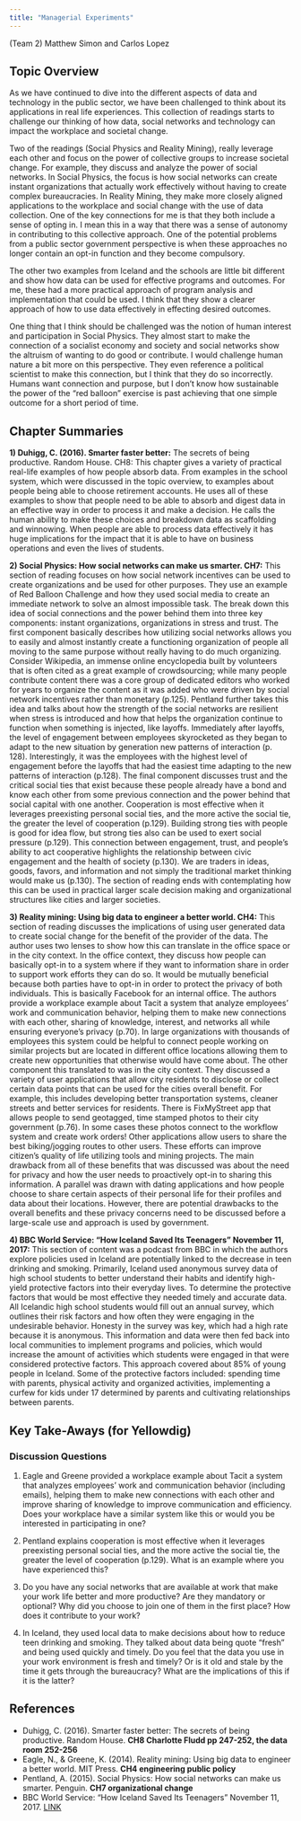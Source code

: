 ```yaml
---
title: "Managerial Experiments"
---
```


(Team 2) Matthew Simon and Carlos Lopez

## Topic Overview

As we have continued to dive into the different aspects of data and technology in the public sector, we have been challenged to think about its applications in real life experiences. This collection of readings starts to challenge our thinking of how data, social networks and technology can impact the workplace and societal change. 

Two of the readings (Social Physics and Reality Mining), really leverage each other and focus on the power of collective groups to increase societal change. For example, they discuss and analyze the power of social networks. In Social Physics, the focus is how social networks can create instant organizations that actually work effectively without having to create complex bureaucracies. In Reality Mining, they make more closely aligned applications to the workplace and social change with the use of data collection. One of the key connections for me is that they both include a sense of opting in. I mean this in a way that there was a sense of autonomy in contributing to this collective approach. One of the potential problems from a public sector government perspective is when these approaches no longer contain an opt-in function and they become compulsory. 

The other two examples from Iceland and the schools are little bit different and show how data can be used for effective programs and outcomes. For me, these had a more practical approach of program analysis and implementation that could be used. I think that they show a clearer approach of how to use data effectively in effecting desired outcomes.

One thing that I think should be challenged was the notion of human interest and participation in Social Physics. They almost start to make the connection of a socialist economy and society and social networks show the altruism of wanting to do good or contribute. I would challenge human nature a bit more on this perspective. They even reference a political scientist to make this connection, but I think that they do so incorrectly. Humans want connection and purpose, but I don’t know how sustainable the power of the “red balloon” exercise is past achieving that one simple outcome for a short period of time. 


## Chapter Summaries

**1)	Duhigg, C. (2016). Smarter faster better:** The secrets of being productive. Random House. CH8: This chapter gives a variety of practical real-life examples of how people absorb data. From examples in the school system, which were discussed in the topic overview, to examples about people being able to choose retirement accounts. He uses all of these examples to show that people need to be able to absorb and digest data in an effective way in order to process it and make a decision. He calls the human ability to make these choices and breakdown data as scaffolding and winnowing. When people are able to process data effectively it has huge implications for the impact that it is able to have on business operations and even the lives of students.

**2)	Social Physics: How social networks can make us smarter. CH7:** This section of reading focuses on how social network incentives can be used to create organizations and be used for other purposes. They use an example of Red Balloon Challenge and how they used social media to create an immediate network to solve an almost impossible task. The break down this idea of social connections and the power behind them into three key components: instant organizations, organizations in stress and trust. The first component basically describes how utilizing social networks allows you to easily and almost instantly create a functioning organization of people all moving to the same purpose without really having to do much organizing. Consider Wikipedia, an immense online encyclopedia built by volunteers that is often cited as a great example of crowdsourcing; while many people contribute content there was a core group of dedicated editors who worked for years to organize the content as it was added who were driven by social network incentives rather than monetary (p.125). Pentland further takes this idea and talks about how the strength of the social networks are resilient when stress is introduced and how that helps the organization continue to function when something is injected, like layoffs. Immediately after layoffs, the level of engagement between employees skyrocketed as they began to adapt to the new situation by generation new patterns of interaction (p. 128).  Interestingly, it was the employees with the highest level of engagement before the layoffs that had the easiest time adapting to the new patterns of interaction (p.128).  The final component discusses trust and the critical social ties that exist because these people already have a bond and know each other from some previous connection and the power behind that social capital with one another. Cooperation is most effective when it leverages preexisting personal social ties, and the more active the social tie, the greater the level of cooperation (p.129).  Building strong ties with people is good for idea flow, but strong ties also can be used to exert social pressure (p.129).  This connection between engagement, trust, and people’s ability to act cooperative highlights the relationship between civic engagement and the health of society (p.130).  We are traders in ideas, goods, favors, and information and not simply the traditional market thinking would make us (p.130).  The section of reading ends with contemplating how this can be used in practical larger scale decision making and organizational structures like cities and larger societies. 

**3)	Reality mining: Using big data to engineer a better world. CH4:** This section of reading discusses the implications of using user generated data to create social change for the benefit of the provider of the data. The author uses two lenses to show how this can translate in the office space or in the city context. In the office context, they discuss how people can basically opt-in to a system where if they want to information share in order to support work efforts they can do so. It would be mutually beneficial because both parties have to opt-in in order to protect the privacy of both individuals. This is basically Facebook for an internal office. The authors provide a workplace example about Tacit a system that analyze employees’ work and communication behavior, helping them to make new connections with each other, sharing of knowledge, interest, and networks all while ensuring everyone’s privacy (p.70).  In large organizations with thousands of employees this system could be helpful to connect people working on similar projects but are located in different office locations allowing them to create new opportunities that otherwise would have come about. The other component this translated to was in the city context. They discussed a variety of user applications that allow city residents to disclose or collect certain data points that can be used for the cities overall benefit. For example, this includes developing better transportation systems, cleaner streets and better services for residents. There is FixMyStreet app that allows people to send geotagged, time stamped photos to their city government (p.76).  In some cases these photos connect to the workflow system and create work orders! Other applications allow users to share the best biking/jogging routes to other users.  These efforts can improve citizen’s quality of life utilizing tools and mining projects.  The main drawback from all of these benefits that was discussed was about the need for privacy and how the user needs to proactively opt-in to sharing this information. A parallel was drawn with dating applications and how people choose to share certain aspects of their personal life for their profiles and data about their locations. However, there are potential drawbacks to the overall benefits and these privacy concerns need to be discussed before a large-scale use and approach is used by government. 
 
**4)	BBC World Service: “How Iceland Saved Its Teenagers” November 11, 2017:** This section of content was a podcast from BBC in which the authors explore policies used in Iceland are potentially linked to the decrease in teen drinking and smoking. Primarily, Iceland used anonymous survey data of high school students to better understand their habits and identify high-yield protective factors into their everyday lives. To determine the protective factors that would be most effective they needed timely and accurate data. All Icelandic high school students would fill out an annual survey, which outlines their risk factors and how often they were engaging in the undesirable behavior. Honesty in the survey was key, which had a high rate because it is anonymous. This information and data were then fed back into local communities to implement programs and policies, which would increase the amount of activities which students were engaged in that were considered protective factors. This approach covered about 85% of young people in Iceland. Some of the protective factors included: spending time with parents, physical activity and organized activities, implementing a curfew for kids under 17 determined by parents and cultivating relationships between parents. 


## Key Take-Aways (for Yellowdig)

### Discussion Questions

1.	Eagle and Greene provided a workplace example about Tacit a system that analyzes employees’ work and communication behavior (including emails), helping them to make new connections with each other and improve sharing of knowledge to improve communication and efficiency.  Does your workplace have a similar system like this or would you be interested in participating in one?

2.	Pentland explains cooperation is most effective when it leverages preexisting personal social ties, and the more active the social tie, the greater the level of cooperation (p.129).  What is an example where you have experienced this? 

3.	Do you have any social networks that are available at work that make your work life better and more productive? Are they mandatory or optional? Why did you choose to join one of them in the first place? How does it contribute to your work? 

4.	In Iceland, they used local data to make decisions about how to reduce teen drinking and smoking. They talked about data being quote “fresh” and being used quickly and timely. Do you feel that the data you use in your work environment is fresh and timely? Or is it old and stale by the time it gets through the bureaucracy? What are the implications of this if it is the latter? 


## References

* Duhigg, C. (2016). Smarter faster better: The secrets of being productive. Random House. **CH8 Charlotte Fludd pp 247-252, the data room 252-256**  
* Eagle, N., & Greene, K. (2014). Reality mining: Using big data to engineer a better world. MIT Press. **CH4 engineering public policy**  
* Pentland, A. (2015). Social Physics: How social networks can make us smarter. Penguin. **CH7 organizational change**  
* BBC World Service: “How Iceland Saved Its Teenagers” November 11, 2017. [ LINK ](https://www.bbc.co.uk/sounds/play/w3cswbzf)  
